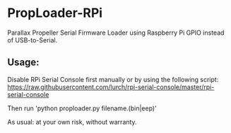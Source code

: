 PropLoader-RPi
==============

Parallax Propeller Serial Firmware Loader using Raspberry Pi GPIO instead of USB-to-Serial.

Usage:
------

Disable RPi Serial Console first manually or by using the following script:
https://raw.githubusercontent.com/lurch/rpi-serial-console/master/rpi-serial-console

Then run 'python proploader.py filename.(bin|eep)'

As usual: at your own risk, without warranty.
